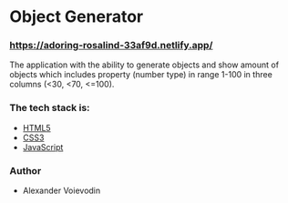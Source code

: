 # Object Generator

### https://adoring-rosalind-33af9d.netlify.app/

The application with the ability to generate objects and show amount of objects which includes property (number type) in range 1-100 in three columns (<30, <70, <=100).

### The tech stack is:
 - [HTML5](https://en.wikipedia.org/wiki/HTML5)
 - [CSS3](https://en.wikipedia.org/wiki/CSS)
 - [JavaScript](https://en.wikipedia.org/wiki/JavaScript)

### Author
 - Alexander Voievodin
